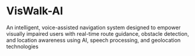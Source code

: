 # VisWalk-AI
An intelligent, voice-assisted navigation system designed to empower visually impaired users with real-time route guidance, obstacle detection, and location awareness using AI, speech processing, and geolocation technologies
